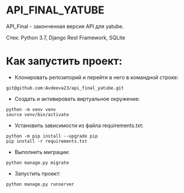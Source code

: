 # API_FINAL_YATUBE 

API_Final - законченная версия API для yatube. 

Стек: Python 3.7, Django Rest Framework, SQLite

# Как запустить проект:

- Клонировать репозиторий и перейти в него в командной строке:
```
git@github.com:Avdeeva23/api_final_yatube.git
```

- Cоздать и активировать виртуальное окружение:
```
python -m venv venv
source venv/bin/activate
```
- Установить зависимости из файла requirements.txt:
```
python -m pip install --upgrade pip
pip install -r requirements.txt
```
- Выполнить миграции:
```
python manage.py migrate
```
- Запустить проект:
```
python manage.py runserver
```
